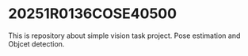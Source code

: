 # 20251R0136COSE40500
This is repository about simple vision task project.
Pose estimation and Objcet detection.
